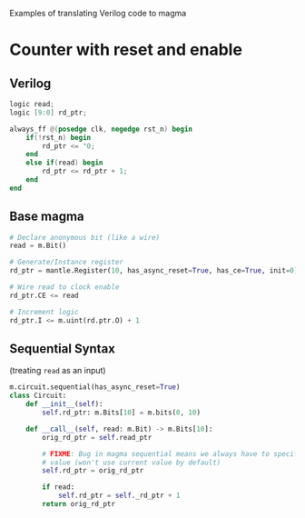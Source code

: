 Examples of translating Verilog code to magma

# Counter with reset and enable 
## Verilog
```verilog
logic read;
logic [9:0] rd_ptr;

always_ff @(posedge clk, negedge rst_n) begin
    if(!rst_n) begin
        rd_ptr <= '0;
    end
    else if(read) begin
        rd_ptr <= rd_ptr + 1;
    end
end
```

## Base magma
```python
# Declare anonymous bit (like a wire)
read = m.Bit()

# Generate/Instance register
rd_ptr = mantle.Register(10, has_async_reset=True, has_ce=True, init=0)

# Wire read to clock enable
rd_ptr.CE <= read

# Increment logic
rd_ptr.I <= m.uint(rd.ptr.O) + 1
```

## Sequential Syntax
(treating `read` as an input)

```python
m.circuit.sequential(has_async_reset=True)
class Circuit:
    def __init__(self):
        self.rd_ptr: m.Bits[10] = m.bits(0, 10)

    def __call__(self, read: m.Bit) -> m.Bits[10]:
        orig_rd_ptr = self.read_ptr

        # FIXME: Bug in magma sequential means we always have to specify a next
        # value (won't use current value by default)
        self.rd_ptr = orig_rd_ptr

        if read:
            self.rd_ptr = self._rd_ptr + 1
        return orig_rd_ptr
```
